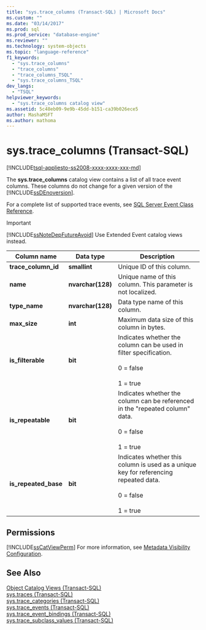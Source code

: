 ```yaml
---
title: "sys.trace_columns (Transact-SQL) | Microsoft Docs"
ms.custom: ""
ms.date: "03/14/2017"
ms.prod: sql
ms.prod_service: "database-engine"
ms.reviewer: ""
ms.technology: system-objects
ms.topic: "language-reference"
f1_keywords: 
  - "sys.trace_columns"
  - "trace_columns"
  - "trace_columns_TSQL"
  - "sys.trace_columns_TSQL"
dev_langs: 
  - "TSQL"
helpviewer_keywords: 
  - "sys.trace_columns catalog view"
ms.assetid: 5c48eb09-9e9b-45dd-b151-ca39b026ece5
author: MashaMSFT
ms.author: mathoma
---
```

# sys.trace_columns (Transact-SQL)
[!INCLUDE[tsql-appliesto-ss2008-xxxx-xxxx-xxx-md](../../includes/tsql-appliesto-ss2008-xxxx-xxxx-xxx-md.md)]

  The **sys.trace_columns** catalog view contains a list of all trace event columns. These columns do not change for a given version of the [!INCLUDE[ssDEnoversion](../../includes/ssdenoversion-md.md)].  
  
 For a complete list of supported trace events, see [SQL Server Event Class Reference](../../relational-databases/event-classes/sql-server-event-class-reference.md).  
  
> [!IMPORTANT]  
>  [!INCLUDE[ssNoteDepFutureAvoid](../../includes/ssnotedepfutureavoid-md.md)] Use Extended Event catalog views instead.  
  
|Column name|Data type|Description|  
|-----------------|---------------|-----------------|  
|**trace_column_id**|**smallint**|Unique ID of this column.|  
|**name**|**nvarchar(128)**|Unique name of this column. This parameter is not localized.|  
|**type_name**|**nvarchar(128)**|Data type name of this column.|  
|**max_size**|**int**|Maximum data size of this column in bytes.|  
|**is_filterable**|**bit**|Indicates whether the column can be used in filter specification.<br /><br /> 0 = false<br /><br /> 1 = true|  
|**is_repeatable**|**bit**|Indicates whether the column can be referenced in the "repeated column" data.<br /><br /> 0 = false<br /><br /> 1 = true|  
|**is_repeated_base**|**bit**|Indicates whether this column is used as a unique key for referencing repeated data.<br /><br /> 0 = false<br /><br /> 1 = true|  
  
## Permissions  
 [!INCLUDE[ssCatViewPerm](../../includes/sscatviewperm-md.md)] For more information, see [Metadata Visibility Configuration](../../relational-databases/security/metadata-visibility-configuration.md).  
  
## See Also  
 [Object Catalog Views &#40;Transact-SQL&#41;](../../relational-databases/system-catalog-views/object-catalog-views-transact-sql.md)   
 [sys.traces &#40;Transact-SQL&#41;](../../relational-databases/system-catalog-views/sys-traces-transact-sql.md)   
 [sys.trace_categories &#40;Transact-SQL&#41;](../../relational-databases/system-catalog-views/sys-trace-categories-transact-sql.md)   
 [sys.trace_events &#40;Transact-SQL&#41;](../../relational-databases/system-catalog-views/sys-trace-events-transact-sql.md)   
 [sys.trace_event_bindings &#40;Transact-SQL&#41;](../../relational-databases/system-catalog-views/sys-trace-event-bindings-transact-sql.md)   
 [sys.trace_subclass_values &#40;Transact-SQL&#41;](../../relational-databases/system-catalog-views/sys-trace-subclass-values-transact-sql.md)  
  
  
